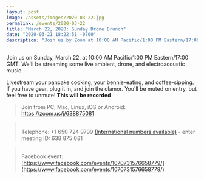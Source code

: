 ```yaml
---
layout: post
image: /assets/images/2020-03-22.jpg
permalink: /events/2020-03-22
title: "March 22, 2020: Sunday Drone Brunch"
date: "2020-03-21 18:22:51 -0700"
description: "Join us by Zoom at 10:00 AM Pacific/1:00 PM Eastern/17:00 GMT for live ambient, drone, and electroacoustic music."
---
```


Join us on Sunday, March 22, at 10:00 AM Pacific/1:00 PM Eastern/17:00 GMT. We'll be streaming some live ambient, drone, and electroacoustic music.

Livestream your pancake cooking, your bennie-eating, and coffee-sipping. If you have gear, plug it in, and join the clamor. You'll be muted on entry, but feel free to unmute! **This will be recorded**

> Join from PC, Mac, Linux, iOS or Android: <https://zoom.us/j/638875081>

> <br/>Telephone: +1 650 724 9799  [(International numbers available)](https://zoom.us/u/aerMPWwJR) - enter meeting ID: 638 875 081

> <br/> Facebook event: [https://www.facebook.com/events/1070731576658779/](https://www.facebook.com/events/1070731576658779/)
